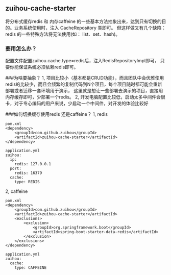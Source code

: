 ## zuihou-cache-starter

将分布式缓存redis 和 内存caffeine 的一些基本方法抽象出来，达到只有切换的目的。业务系统使用时，注入 CacheRepository 类即可。
但这样做又有几个缺陷： redis 的一些特殊方法将无法使用(如： list、set、hash)。

### 要用怎么办？
配置文件配置zuihou.cache.type=redis后，注入RedisRepositoryImpl即可， 只要你能保证系统必须依赖redis即可。


###为啥要抽象？
1, 项目比较小（基本都是CRUD功能），而且团队中会优雅使用redis的比较少，而且会频繁的复制代码到N个项目，每个项目随时都可能会重新部署或者迁移一套环境用于演示，
这里就是想让一些部署去演示的项目，直接用内存缓存即可，少部署一个redis。
2, 开发电脑配置比较低，启动太多中间件会很卡，对于专心编码的用户来说，少启动一个中间件，对开发的体验比较好

###如何切换缓存使用redis 还是caffeine？
1, redis
```
pom.xml
<dependency>
    <groupId>com.github.zuihou</groupId>
    <artifactId>zuihou-cache-starter</artifactId>
</dependency>

application.yml
zuihou:
  ip:
    redis: 127.0.0.1
  port:
    redis: 16379
  cache:
    type: REDIS
```
2, caffeine
```
pom.xml
<dependency>
    <groupId>com.github.zuihou</groupId>
    <artifactId>zuihou-cache-starter</artifactId>
    <exclusions>
        <exclusion>
            <groupId>org.springframework.boot</groupId>
            <artifactId>spring-boot-starter-data-redis</artifactId>
        </exclusion>
    </exclusions>
</dependency>

application.yml
zuihou:
  cache:
    type: CAFFEINE
```
